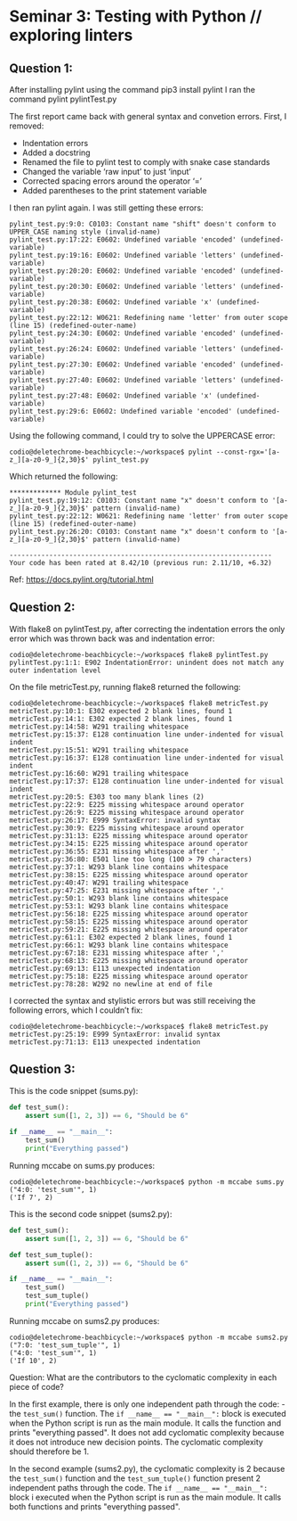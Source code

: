 # Seminar 3: Testing with Python // exploring linters
## Question 1:

After installing pylint using the command pip3 install pylint I ran the command pylint pylintTest.py

The first report came back with general syntax and convetion errors. First, I removed:

- Indentation errors
- Added a docstring
- Renamed the file to pylint test to comply with snake case standards
- Changed the variable ‘raw input’ to just ‘input’
- Corrected spacing errors around the operator ‘=’
- Added parentheses to the print statement variable

I then ran pylint again. I was still getting these errors:

    pylint_test.py:9:0: C0103: Constant name "shift" doesn't conform to UPPER_CASE naming style (invalid-name)
    pylint_test.py:17:22: E0602: Undefined variable 'encoded' (undefined-variable)
    pylint_test.py:19:16: E0602: Undefined variable 'letters' (undefined-variable)
    pylint_test.py:20:20: E0602: Undefined variable 'encoded' (undefined-variable)
    pylint_test.py:20:30: E0602: Undefined variable 'letters' (undefined-variable)
    pylint_test.py:20:38: E0602: Undefined variable 'x' (undefined-variable)
    pylint_test.py:22:12: W0621: Redefining name 'letter' from outer scope (line 15) (redefined-outer-name)
    pylint_test.py:24:30: E0602: Undefined variable 'encoded' (undefined-variable)
    pylint_test.py:26:24: E0602: Undefined variable 'letters' (undefined-variable)
    pylint_test.py:27:30: E0602: Undefined variable 'encoded' (undefined-variable)
    pylint_test.py:27:40: E0602: Undefined variable 'letters' (undefined-variable)
    pylint_test.py:27:48: E0602: Undefined variable 'x' (undefined-variable)
    pylint_test.py:29:6: E0602: Undefined variable 'encoded' (undefined-variable)

Using the following command, I could try to solve the UPPERCASE error: 

    codio@deletechrome-beachbicycle:~/workspace$ pylint --const-rgx='[a-z_][a-z0-9_]{2,30}$' pylint_test.py
    
Which returned the following:

    ************* Module pylint_test
    pylint_test.py:19:12: C0103: Constant name "x" doesn't conform to '[a-z_][a-z0-9_]{2,30}$' pattern (invalid-name)
    pylint_test.py:22:12: W0621: Redefining name 'letter' from outer scope (line 15) (redefined-outer-name)
    pylint_test.py:26:20: C0103: Constant name "x" doesn't conform to '[a-z_][a-z0-9_]{2,30}$' pattern (invalid-name)

    ------------------------------------------------------------------
    Your code has been rated at 8.42/10 (previous run: 2.11/10, +6.32)

Ref: https://docs.pylint.org/tutorial.html

## Question 2:

With flake8 on pylintTest.py, after correcting the indentation errors the only error which was thrown back was and indentation error:

    codio@deletechrome-beachbicycle:~/workspace$ flake8 pylintTest.py
    pylintTest.py:1:1: E902 IndentationError: unindent does not match any outer indentation level

On the file metricTest.py, running flake8 returned the following:

    codio@deletechrome-beachbicycle:~/workspace$ flake8 metricTest.py
    metricTest.py:10:1: E302 expected 2 blank lines, found 1
    metricTest.py:14:1: E302 expected 2 blank lines, found 1
    metricTest.py:14:58: W291 trailing whitespace
    metricTest.py:15:37: E128 continuation line under-indented for visual indent
    metricTest.py:15:51: W291 trailing whitespace
    metricTest.py:16:37: E128 continuation line under-indented for visual indent
    metricTest.py:16:60: W291 trailing whitespace
    metricTest.py:17:37: E128 continuation line under-indented for visual indent
    metricTest.py:20:5: E303 too many blank lines (2)
    metricTest.py:22:9: E225 missing whitespace around operator
    metricTest.py:26:9: E225 missing whitespace around operator
    metricTest.py:26:17: E999 SyntaxError: invalid syntax
    metricTest.py:30:9: E225 missing whitespace around operator
    metricTest.py:31:13: E225 missing whitespace around operator
    metricTest.py:34:15: E225 missing whitespace around operator
    metricTest.py:36:55: E231 missing whitespace after ','
    metricTest.py:36:80: E501 line too long (100 > 79 characters)
    metricTest.py:37:1: W293 blank line contains whitespace
    metricTest.py:38:15: E225 missing whitespace around operator
    metricTest.py:40:47: W291 trailing whitespace
    metricTest.py:47:25: E231 missing whitespace after ','
    metricTest.py:50:1: W293 blank line contains whitespace
    metricTest.py:53:1: W293 blank line contains whitespace
    metricTest.py:56:18: E225 missing whitespace around operator
    metricTest.py:58:15: E225 missing whitespace around operator
    metricTest.py:59:21: E225 missing whitespace around operator
    metricTest.py:61:1: E302 expected 2 blank lines, found 1
    metricTest.py:66:1: W293 blank line contains whitespace
    metricTest.py:67:18: E231 missing whitespace after ','
    metricTest.py:68:13: E225 missing whitespace around operator
    metricTest.py:69:13: E113 unexpected indentation
    metricTest.py:75:18: E225 missing whitespace around operator
    metricTest.py:78:28: W292 no newline at end of file

I corrected the syntax and stylistic errors but was still receiving the following errors, which I couldn’t fix:

    codio@deletechrome-beachbicycle:~/workspace$ flake8 metricTest.py
    metricTest.py:25:19: E999 SyntaxError: invalid syntax
    metricTest.py:71:13: E113 unexpected indentation


## Question 3:

This is the code snippet (sums.py):

```python
def test_sum():
    assert sum([1, 2, 3]) == 6, "Should be 6"
    
if __name__ == "__main__":
    test_sum()
    print("Everything passed")
```

Running mccabe on sums.py produces:

    codio@deletechrome-beachbicycle:~/workspace$ python -m mccabe sums.py
    ("4:0: 'test_sum'", 1)
    ('If 7', 2)

This is the second code snippet (sums2.py):

```python
def test_sum():
    assert sum([1, 2, 3]) == 6, "Should be 6"

def test_sum_tuple():
    assert sum((1, 2, 3)) == 6, "Should be 6"

if __name__ == "__main__":
    test_sum()
    test_sum_tuple()
    print("Everything passed")
```

Running mccabe on sums2.py produces:

    codio@deletechrome-beachbicycle:~/workspace$ python -m mccabe sums2.py
    ("7:0: 'test_sum_tuple'", 1)
    ("4:0: 'test_sum'", 1)
    ('If 10', 2)

Question: What are the contributors to the cyclomatic complexity in each piece of code?

In the first example, there is only one independent path through the code: - the ```test_sum()``` function. The ```if __name__ == "__main__":``` block is executed when the Python script is run as the main module. It calls the function and prints "everything passed". It does not add cyclomatic complexity because it does not introduce new decision points. The cyclomatic complexity should therefore be 1.

In the second example (sums2.py), the cyclomatic complexity is 2 because the ```test_sum()``` function and the ```test_sum_tuple()``` function present 2 independent paths through the code. The ```if __name__ == "__main__":``` block i executed when the Python script is run as the main module. It calls both functions and prints "everything passed".

